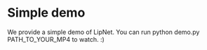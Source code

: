 # Simple demo
We provide a simple demo of LipNet. You can run python demo.py PATH_TO_YOUR_MP4 to watch. :)
